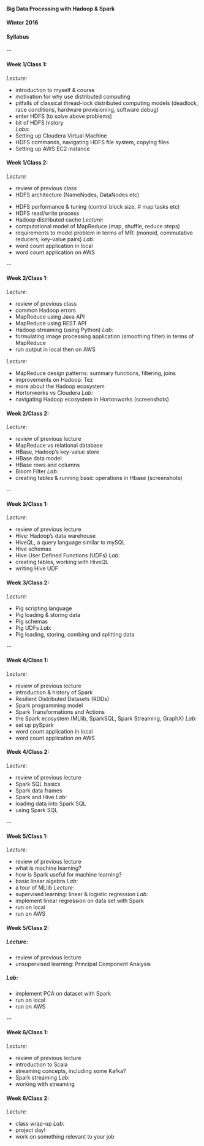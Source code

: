 #### Big Data Processing with Hadoop & Spark
#### Winter 2016
#### Syllabus

--

#### Week 1/Class 1:
*Lecture:*
 * introduction to myself & course
 * motivation for why use distributed computing 
 * pitfalls of classical thread-lock distributed computing models
(deadlock, race conditions, hardware provisioning, software debug)
 * enter HDFS (to solve above problems)
 * bit of HDFS history  
*Labs:*
 * Setting up Cloudera Virtual Machine
 * HDFS commands, navigating HDFS file system, copying files
 * Setting up AWS EC2 instance

#### Week 1/Class 2:
*Lecture:*  
 * review of previous class
 * HDFS architecture (NameNodes, DataNodes etc)
- HDFS performance & tuning (control block size, # map tasks etc)
- HDFS read/write process
- Hadoop distributed cache
*Lecture:*
- computational model of MapReduce (map, shuffle, reduce steps)
- requirements to model problem in terms of MR: (monoid, commutative reducers, key-value pairs)
*Lab:* 
- word count application in local
- word count application on AWS

--

#### Week 2/Class 1:
*Lecture:*  
- review of previous class
- common Hadoop errors
- MapReduce using Java API
- MapReduce using REST API
- Hadoop streaming (using Python)
*Lab:*  
- formulating image processing application (smoothing filter) in terms of MapReduce
- run output in local then on AWS  

*Lecture:*
- MapReduce design patterns: summary functions, filtering, joins
- improvements on Hadoop: Tez
- more about the Hadoop ecosystem
- Hortonworks vs Cloudera
*Lab:* 
- navigating Hadoop ecosystem in Hortonworks (screenshots)

#### Week 2/Class 2:
*Lecture:*
- review of previous lecture
- MapReduce vs relational database
- HBase, Hadoop’s key-value store
- HBase data model
- HBase rows and columns
- Bloom Filter
*Lab:*
- creating tables & running basic operations in Hbase (screenshots)

--

#### Week 3/Class 1:
*Lecture:*
- review of previous lecture
- Hive: Hadoop’s data warehouse
- HiveQL, a query language similar to mySQL
- Hive schemas
- Hive User Defined Functions (UDFs)
*Lab:*
- creating tables, working with HiveQL
- writing Hive UDF

#### Week 3/Class 2:
*Lecture:*
- Pig scripting language
- Pig loading & storing data
- Pig schemas
- Pig UDFs
*Lab:*
- Pig loading, storing, combing and splitting data

--

#### Week 4/Class 1:
*Lecture:*
- review of previous lecture
- introduction & history of Spark
- Resilient Distributed Datasets (RDDs)
- Spark programming model
- Spark Transformations and Actions
- the Spark ecosystem (MLlib, SparkSQL, Spark Streaming, GraphX)
*Lab:* 
- set up pySpark
- word count application in local
- word count application on AWS

#### Week 4/Class 2:
*Lecture:*
- review of previous lecture
- Spark SQL basics
- Spark data frames
- Spark and Hive
*Lab:*
- loading data into Spark SQL
- using Spark SQL

--

#### Week 5/Class 1:
*Lecture:*
- review of previous lecture
- what is machine learning?
- how is Spark useful for machine learning?
- basic linear algebra
*Lab:*
- a tour of MLlib
*Lecture:*
- supervised learning: linear & logistic regression
*Lab:*
- implement linear regression on data set with Spark
- run on local
- run on AWS

#### Week 5/Class 2:
##### *Lecture:*
- review of previous lecture
- unsupervised learning: Principal Component Analysis
##### *Lab:*
- implement PCA on dataset with Spark
- run on local
- run on AWS

--

#### Week 6/Class 1:
*Lecture:*
- review of previous lecture
- introduction to Scala
- streaming concepts, including some Kafka?
- Spark streaming
*Lab:*
- working with streaming

#### Week 6/Class 2:
*Lecture:*
- class wrap-up
*Lab:*
- project day! 
- work on something relevant to your job
